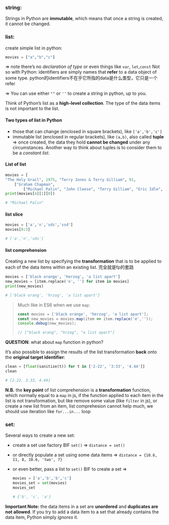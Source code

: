 ### string:

Strings in Python are **immutable**, which means that once a string is created, it cannot be changed.

### list:

create simple list in python:

```python
movies = ["a","b","c"]
```
=> note there’s no *declaration of type* or even things like `var`, `let`,`const`
Not so with Python: identifiers are simply names that **refer** to a data object of some type.
python的identifiers不在乎它所指的data是什么类型，它只是一个refer

=> You can use either `""` or `''` to create a string in python, up to you.

Think of Python’s list as a **high-level collection**. The type of the data items is not important to the list.

#### Two types of list in Python

- those that can change (enclosed in square brackets), like `['a','b','c']`
- immutable list (enclosed in regular brackets), like `(a,b)`, also called **tuple** => once created, the data they hold **cannot be changed** under any circumstances. Another way to think about tuples is to consider them to be a *constant list*.

#### List of list

```python
movies = [
"The Holy Grail", 1975, "Terry Jones & Terry Gilliam", 91,
	["Graham Chapman",
		["Michael Palin", "John Cleese", "Terry Gilliam", "Eric Idle", "Terry Jones"]]]
print(movies[4][1][0])

# "Michael Palin"
```

#### list slice

```python
movies = ['a','n','sds','ssd']
movies[0:3]

# ['a','n','sds']
```

#### list comprehension

Creating a new list by specifying the **transformation** that is to be applied to each of the data items within an existing list. 完全就是fp的套路

```python
movies = ['black orange', 'herzog', 'a list apart']
new_movies = [item.replace('e', '') for item in movies]
print(new_movies)

# ['black orang', 'hrzog', 'a list apart']
```

>  Much like in ES6 when we use `map`:
>  
>  ```javascript
>  const movies = ['black orange', 'herzog', 'a list apart'];
>  const new_movies = movies.map(item => item.replace('e',''));
>  console.debug(new_movies);
>  
>  // ["black orang", "hrzog", "a list apart"]
>  ```

**QUESTION**: what about `map` function in python?

It’s also possible to assign the results of the list transformation **back** onto the **original target identifier**:

```python
clean = [float(sanitize(t)) for t in ['2-22', '3:33', '4.44']]
clean

# [2.22, 3.33, 4.44]
```

**N.B.** the **key point** of list comprehension is a **transformation** function, which normally equal to a `map` in js, if the function applied to each item in the list is not transformation, but like remove some value (like `filter` in js), or create a new list from an item, list comprehesion cannot help much, we should use iteration like `for...in...` loop

### set:

Several ways to create a new set:

- create a set use factory BIF `set()` => `distance = set()`
- or directly populate a set using some data items => `distance = {10.6, 11, 8, 10.6, 'two', 7}`
- or even better, pass a list to `set()` BIF to create a set =>

	```python
	movies = ['a','b','b','c']
	movies_set = set(movies)
	movies_set
	
	# {'b', 'c', 'a'}
	```
**Important Note:** the data items in a set are **unordered** and **duplicates are not allowed**. If you try to add a data item to a set that already contains the data item, Python simply *ignores* it.



